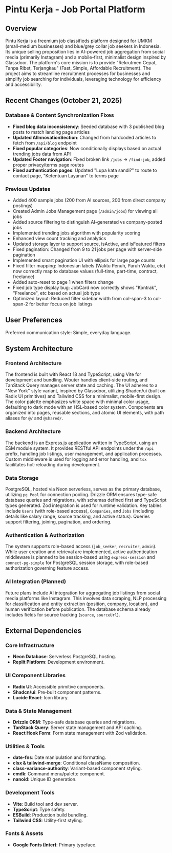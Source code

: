 # Pintu Kerja - Job Portal Platform

## Overview
Pintu Kerja is a freemium job classifieds platform designed for UMKM (small-medium businesses) and blue/grey collar job seekers in Indonesia. Its unique selling proposition lies in AI-powered job aggregation from social media (primarily Instagram) and a mobile-first, minimalist design inspired by Glassdoor. The platform's core mission is to provide "Rekrutmen Cepat, Tanpa Ribet, Terjangkau" (Fast, Simple, Affordable Recruitment). The project aims to streamline recruitment processes for businesses and simplify job searching for individuals, leveraging technology for efficiency and accessibility.

## Recent Changes (October 21, 2025)
### Database & Content Synchronization Fixes
- **Fixed blog data inconsistency**: Seeded database with 3 published blog posts to match landing page articles
- **Updated AIInnovationSection**: Changed from hardcoded articles to fetch from `/api/blog` endpoint
- **Fixed popular categories**: Now conditionally displays based on actual trending jobs data from API
- **Updated Footer navigation**: Fixed broken link `/jobs` → `/find-job`, added proper privacy/terms page routes
- **Fixed authentication pages**: Updated "Lupa kata sandi?" to route to contact page, "Ketentuan Layanan" to terms page

### Previous Updates
- Added 400 sample jobs (200 from AI sources, 200 from direct company postings)
- Created Admin Jobs Management page (`/admin/jobs`) for viewing all jobs
- Added source filtering to distinguish AI-generated vs company-posted jobs
- Implemented trending jobs algorithm with popularity scoring
- Enhanced view count tracking and analytics
- Updated storage layer to support source, isActive, and isFeatured filters
- Fixed pagination: Changed from 9 to 21 jobs per page with server-side pagination
- Implemented smart pagination UI with ellipsis for large page counts
- Fixed filter mapping: Indonesian labels (Waktu Penuh, Paruh Waktu, etc) now correctly map to database values (full-time, part-time, contract, freelance)
- Added auto-reset to page 1 when filters change
- Fixed job type display bug: JobCard now correctly shows "Kontrak", "Freelance", etc based on actual job type
- Optimized layout: Reduced filter sidebar width from col-span-3 to col-span-2 for better focus on job listings

## User Preferences
Preferred communication style: Simple, everyday language.

## System Architecture

### Frontend Architecture
The frontend is built with React 18 and TypeScript, using Vite for development and bundling. Wouter handles client-side routing, and TanStack Query manages server state and caching. The UI adheres to a "New York" style variant, inspired by Glassdoor, utilizing Shadcn/ui (built on Radix UI primitives) and Tailwind CSS for a minimalist, mobile-first design. The color palette emphasizes white space with minimal color usage, defaulting to dark mode with an HSL-based color system. Components are organized into pages, reusable sections, and atomic UI elements, with path aliases for `@/` and `@shared/`.

### Backend Architecture
The backend is an Express.js application written in TypeScript, using an ESM module system. It provides RESTful API endpoints under the `/api` prefix, handling job listings, user management, and application processes. Custom middleware is used for logging and error handling, and `tsx` facilitates hot-reloading during development.

### Data Storage
PostgreSQL, hosted via Neon serverless, serves as the primary database, utilizing `pg Pool` for connection pooling. Drizzle ORM ensures type-safe database queries and migrations, with schemas defined first and TypeScript types generated. Zod integration is used for runtime validation. Key tables include `Users` (with role-based access), `Companies`, and `Jobs` (including details like salary range, source tracking, and active status). Queries support filtering, joining, pagination, and ordering.

### Authentication & Authorization
The system supports role-based access (`job_seeker`, `recruiter`, `admin`). While user creation and retrieval are implemented, active authentication middleware is planned to be session-based using `express-session` and `connect-pg-simple` for PostgreSQL session storage, with role-based authorization governing feature access.

### AI Integration (Planned)
Future plans include AI integration for aggregating job listings from social media platforms like Instagram. This involves data scraping, NLP processing for classification and entity extraction (position, company, location), and human verification before publication. The database schema already includes fields for source tracking (`source`, `sourceUrl`).

## External Dependencies

### Core Infrastructure
- **Neon Database**: Serverless PostgreSQL hosting.
- **Replit Platform**: Development environment.

### UI Component Libraries
- **Radix UI**: Accessible primitive components.
- **Shadcn/ui**: Pre-built component patterns.
- **Lucide React**: Icon library.

### Data & State Management
- **Drizzle ORM**: Type-safe database queries and migrations.
- **TanStack Query**: Server state management and API caching.
- **React Hook Form**: Form state management with Zod validation.

### Utilities & Tools
- **date-fns**: Date manipulation and formatting.
- **clsx & tailwind-merge**: Conditional className composition.
- **class-variance-authority**: Variant-based component styling.
- **cmdk**: Command menu/palette component.
- **nanoid**: Unique ID generation.

### Development Tools
- **Vite**: Build tool and dev server.
- **TypeScript**: Type safety.
- **ESBuild**: Production build bundling.
- **Tailwind CSS**: Utility-first styling.

### Fonts & Assets
- **Google Fonts (Inter)**: Primary typeface.